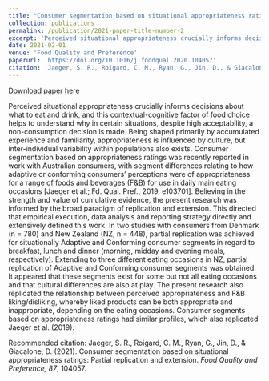 ```yaml
---
title: "Consumer segmentation based on situational appropriateness ratings: Partial replication and extension"
collection: publications
permalink: /publication/2021-paper-title-number-2
excerpt: 'Perceived situational appropriateness crucially informs decisions about what to eat and drink, and this contextual-cognitive factor of food choice helps to understand why in certain situations, despite high acceptability, a non-consumption decision is made. Being shaped primarily by accumulated experience and familiarity, appropriateness is influenced by culture, but inter-individual variability within populations also exists...'
date: 2021-02-01
venue: 'Food Quality and Preference'
paperurl: 'https://doi.org/10.1016/j.foodqual.2020.104057'
citation: 'Jaeger, S. R., Roigard, C. M., Ryan, G., Jin, D., & Giacalone, D. (2021). Consumer segmentation based on situational appropriateness ratings: Partial replication and extension. <i>Food Quality and Preference, 87</i>, 104057.'
---
```


[Download paper here](https://doi.org/10.1016/j.foodqual.2020.104057)

Perceived situational appropriateness crucially informs decisions about what to eat and drink, and this contextual-cognitive factor of food choice helps to understand why in certain situations, despite high acceptability, a non-consumption decision is made. Being shaped primarily by accumulated experience and familiarity, appropriateness is influenced by culture, but inter-individual variability within populations also exists. Consumer segmentation based on appropriateness ratings was recently reported in work with Australian consumers, with segment differences relating to how adaptive or conforming consumers’ perceptions were of appropriateness for a range of foods and beverages (F&B) for use in daily main eating occasions [Jaeger et al.; Fd. Qual. Pref., 2019, e103701]. Believing in the strength and value of cumulative evidence, the present research was informed by the broad paradigm of replication and extension. This directed that empirical execution, data analysis and reporting strategy directly and extensively defined this work. In two studies with consumers from Denmark (n = 780) and New Zealand (NZ, n = 448), partial replication was achieved for situationally Adaptive and Conforming consumer segments in regard to breakfast, lunch and dinner (morning, midday and evening meals, respectively). Extending to three different eating occasions in NZ, partial replication of Adaptive and Conforming consumer segments was obtained. It appeared that these segments exist for some but not all eating occasions and that cultural differences are also at play. The present research also replicated the relationship between perceived appropriateness and F&B liking/disliking, whereby liked products can be both appropriate and inappropriate, depending on the eating occasions. Consumer segments based on appropriateness ratings had similar profiles, which also replicated Jaeger et al. (2019). 

Recommended citation: Jaeger, S. R., Roigard, C. M., Ryan, G., Jin, D., & Giacalone, D. (2021). Consumer segmentation based on situational appropriateness ratings: Partial replication and extension. <i>Food Quality and Preference, 87</i>, 104057.

